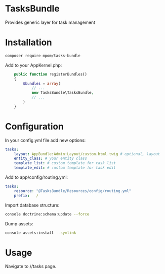 # TasksBundle
Provides generic layer for task management

# Installation

```bash
composer require mpom/tasks-bundle
```

Add to your AppKernel.php:
```php
    public function registerBundles()
    {
        $bundles = array(
            // ...
            new TasksBundle\TasksBundle,
            // ...
        )
    }
```

# Configuration
In your config.yml file add new options:
```yml
tasks:
    layout: AppBundle:Admin:Layout/custom.html.twig # optional, layout file
    entity_class: # your entity class
    template_list: # custom template for task list
    template_edit: # custom template for task edit
```

Add to app/config/routing.yml:
```yml
tasks:
    resource: "@TasksBundle/Resources/config/routing.yml"
    prefix:   /
```

Import database structure:
```bash
console doctrine:schema:update --force
```

Dump assets:
```bash
console assets:install --symlink
```

# Usage
Navigate to /<prefix>/tasks page.

```